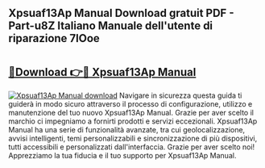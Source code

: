 ## Xpsuaf13Ap Manual Download gratuit PDF - Part-u8Z Italiano Manuale dell'utente di riparazione 7lOoe

# <h2><a href="http://dfazglr.blite.top/?on=Xpsuaf13Ap+Manual">🔗Download 👉🔴 Xpsuaf13Ap Manual</a></h2>

[![Xpsuaf13Ap Manual download](https://i.imgur.com/lujVjoI.png)](http://dfazglr.blite.top/?on=Xpsuaf13Ap+Manual)
Navigare in sicurezza questa guida ti guiderà in modo sicuro attraverso il processo di configurazione, utilizzo e manutenzione del tuo nuovo Xpsuaf13Ap Manual. Grazie per aver scelto il marchio ci impegniamo a fornirti prodotti e servizi eccezionali. Xpsuaf13Ap Manual ha una serie di funzionalità avanzate, tra cui geolocalizzazione, avvisi intelligenti, temi personalizzabili e sincronizzazione di più dispositivi, tutti accessibili e personalizzati dall'interfaccia. Grazie per aver scelto noi! Apprezziamo la tua fiducia e il tuo supporto per Xpsuaf13Ap Manual.
